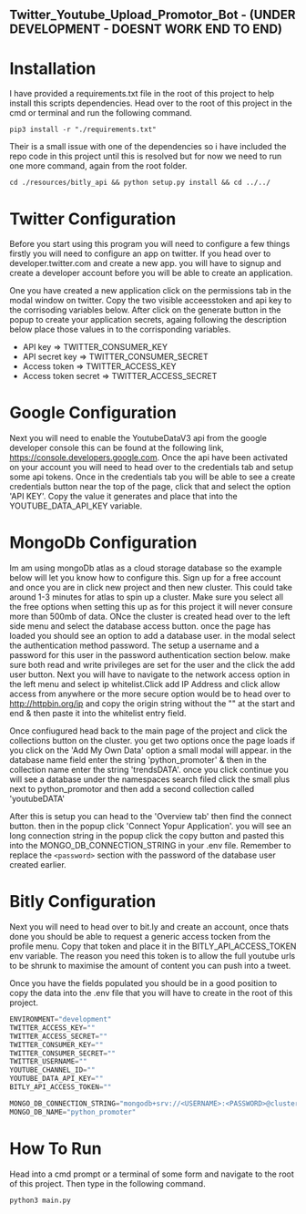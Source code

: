 ## Twitter_Youtube_Upload_Promotor_Bot - (UNDER DEVELOPMENT - DOESNT WORK END TO END)

# Installation
I have provided a requirements.txt file in the root of this project to help install this scripts dependencies. Head over to the root of this project in the cmd or terminal and run the following command.

```
pip3 install -r "./requirements.txt"
```

Their is a small issue with one of the dependencies so i have included the repo code in this project until this is resolved but for now we need to run one more command, again from the root folder.

```
cd ./resources/bitly_api && python setup.py install && cd ../../
```

# Twitter Configuration
Before you start using this program you will need to configure a few things firstly you will need to configure an app on twitter. If you head over to developer.twitter.com and create a new app. you will have to signup and create a developer account before you will be able to create an application. 

One you have created a new application click on the permissions tab in the modal window on twitter. Copy the two visible acceesstoken and api key to the corrisoding variables below. After click on the generate button in the popup to create your application secrets, againg following the description below place those values in to the corrisponding variables.

- API key => TWITTER_CONSUMER_KEY
- API secret key => TWITTER_CONSUMER_SECRET
- Access token => TWITTER_ACCESS_KEY
- Access token secret => TWITTER_ACCESS_SECRET

# Google Configuration
Next you will need to enable the YoutubeDataV3 api from the google developer console this can be found at the following link, https://console.developers.google.com. Once the api have been activated on your account you will need to head over to the credentials tab and setup some api tokens. Once in the credentials tab you will be able to see a create credentials button near the top of the page, click that and select the option 'API KEY'. Copy the value it generates and place that into the YOUTUBE_DATA_API_KEY variable.

# MongoDb Configuration
Im am using mongoDb atlas as a cloud storage database so the example below will let you know how to configure this. Sign up for a free account and once you are in click new project and then new cluster. This could take around 1-3 minutes for atlas to spin up a cluster. Make sure you select all the free options when setting this up as for this project it will never consure more than 500mb of data. ONce the cluster is created head over to the left side menu and select the database access button. once the page has loaded you should see an option to add a database user. in the modal select the authentication method password. The setup a username and a password for this user in the password authentication section below. make sure both read and write privileges are set for the user and the click the add user button. Next you will have to navigate to the network access option in the left menu and select ip whitelist.Click add IP Address and click allow access from anywhere or the more secure option would be to head over to http://httpbin.org/ip and copy the origin string without the "" at the start and end & then paste it into the whitelist entry field.

Once confiugured head back to the main page of the project and click the collections button on the cluster. you get two options once the page loads if you click on the 'Add My Own Data' option a small modal will appear. in the database name field enter the string 'python_promoter' & then in the collection name enter the string 'trendsDATA'. once you click continue you will see a database under the namespaces search filed click the small plus next to python_promotor and then add a second collection called 'youtubeDATA'

After this is setup you can head to the 'Overview tab' then find the connect button. then in the popup click 'Connect Yopur Application'. you will see an long connection string in the popup click the copy button and pasted this into the MONGO_DB_CONNECTION_STRING in your .env file. Remember to replace the `<password>` section with the password of the database user created earlier.

# Bitly Configuration
Next you will need to head over to bit.ly and create an account, once thats done you should be able to request a generic access tocken from the profile menu. Copy that token and place it in the BITLY_API_ACCESS_TOKEN env variable. The reason you need this token is to allow the full youtube urls to be shrunk to maximise the amount of content you can push into a tweet.

Once you have the fields populated you should be in a good position to copy the data into the .env file that you will have to create in the root of this project.

```js
ENVIRONMENT="development"
TWITTER_ACCESS_KEY=""
TWITTER_ACCESS_SECRET=""
TWITTER_CONSUMER_KEY=""
TWITTER_CONSUMER_SECRET=""
TWITTER_USERNAME=""
YOUTUBE_CHANNEL_ID=""
YOUTUBE_DATA_API_KEY=""
BITLY_API_ACCESS_TOKEN=""

MONGO_DB_CONNECTION_STRING="mongodb+srv://<USERNAME>:<PASSWORD>@cluster0-otaue.mongodb.net/python_promoter?retryWrites=true&w=majority"
MONGO_DB_NAME="python_promoter"
```

# How To Run
Head into a cmd prompt or a terminal of some form and navigate to the root of this project. Then type in the following command.

```
python3 main.py
```
